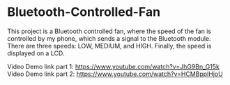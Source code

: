 # Bluetooth-Controlled-Fan
This project is a Bluetooth controlled fan, where the speed of the fan is controlled by my phone, which sends a signal to the Bluetooth module. There are three speeds: LOW, MEDIUM, and HIGH. Finally, the speed is displayed on a LCD.

Video Demo link part 1: https://www.youtube.com/watch?v=JhG9Bn_G15k
Video Demo link part 2: https://www.youtube.com/watch?v=HCMBpplHjoU
